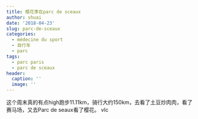 ```yaml
---
title: 樱花季在parc de sceaux
author: shuai
date: '2018-04-23'
slug: parc-de-sceaux
categories:
  - médecine du sport
  - 自行车
  - parc
tags:
  - parc paris
  - parc de sceaux
header:
  caption: ''
  image: ''
---
```


这个周末真的有点high跑步11.11km，骑行大约150km，去看了土豆炒肉肉，看了赛马场，又去Parc de seaux看了樱花。 vlc